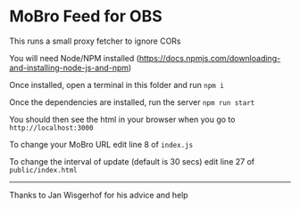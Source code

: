 # MoBro Feed for OBS

This runs a small proxy fetcher to ignore CORs

You will need Node/NPM installed (https://docs.npmjs.com/downloading-and-installing-node-js-and-npm)

Once installed, open a terminal in this folder and run `npm i`

Once the dependencies are installed, run the server `npm run start`

You should then see the html in your browser when you go to `http://localhost:3000`

To change your MoBro URL edit line 8 of `index.js`

To change the interval of update (default is 30 secs) edit line 27 of `public/index.html`

---

Thanks to Jan Wisgerhof for his advice and help